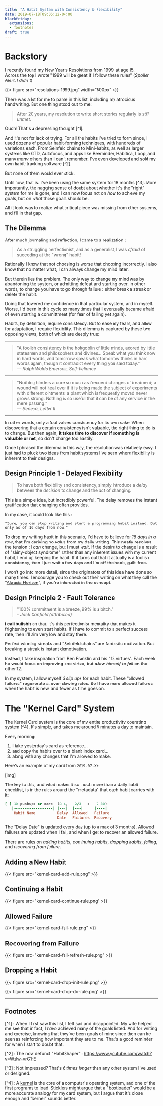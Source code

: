 ```yaml
---
title: "A Habit System with Consistency & Flexibility"
date: 2019-07-18T09:06:12-04:00
blackfriday:
  extensions:
  - footnotes
draft: true
---
```

# Backstory

I recently found my New Year's Resolutions from 1999, at age 15.<br>Across the top I wrote "1999 will be great if I follow these rules" (*Spoiler Alert: I didn't*).

{{< figure src="resolutions-1999.jpg" width="500px" >}}

There was a lot for me to parse in this list, including my atrocious handwriting. But one thing stood out to me:

> After 20 years, my resolution to write short stories regularly is *still unmet*.

Ouch! That's a depressing thought [^1].

And it's not for lack of trying. For all the habits I've tried to form since, I used dozens of popular habit-forming techniques, with hundreds of variations each. From Seinfeld chains to Mini-habits, as well as larger systems like GTD, Autofocus, and apps like Beeminder, Habitica, Loop, and many *many* others than I can't remember. I've even developed and sold my own habit-tracking software [^2].

But none of them would ever stick.

Until now, that is. I've been using the same system for 18 months [^3]. More importantly, the nagging sense of doubt about whether it's the "right" system for me is gone, and I can now focus not on *how* to achieve my goals, but on *what* those goals should be.

All it took was to realize what critical piece was missing from other systems, and fill in that gap.

## The Dilemma
After much journaling and reflection, I came to a realization : 

> As a struggling perfectionist, and as a generalist, I was *afraid* of suceeding at the "wrong" habit!

Rationally I know that not choosing is worse that choosing incorrectly. I also know that no matter what, I can always change my mind later.

But therein lies the problem. The only way to change my mind was by abandoning the system, or admitting defeat and starting over. In other words, to change you have to go through failure : either break a streak or delete the habit.

Doing that lowered my confidence in that particular system, and in myself. Worse, I'd been in this cycle so many times that I eventually became afraid of even starting a committment (for fear of failing yet again).

Habits, by definition, require consistency. But to ease my fears, and allow for adaptation, I require flexibility. This dilemma is captured by these two opposing views, both of which are deeply true:

---

> "A foolish consistency is the hobgoblin of little minds, adored by little statesmen and philosophers and divines... Speak what you think now in hard words, and tomorrow speak what tomorrow thinks in hard words again, though it contradict every thing you said today."<br>
> &mdash; *Ralph Waldo Emerson, Self-Reliance*

---

> "Nothing hinders a cure so much as frequent changes of treatment; a wound will not heal over if it is being made the subject of experiments with different ointments; a plant which is frequently moved never grows strong. Nothing is so useful that it can be of any service in the mere passing."<br>
> &mdash; *Seneca, Letter II*

---

In other words, only a fool values consistency for its own sake. When discovering that a certain consistency isn't valuable, the right thing to do is to change. But then again, **it takes time to discover if something is valuable or not**, so don't change too hastily.


Once I phrased the dilemma in this way, the resolution was relatively easy. I just had to pluck two ideas from habit systems I've seen where flexibility is inherent to their designs.

## Design Principle 1 - Delayed Flexibility
> To have both flexibility and consistency, simply introduce a *delay* between the *decision* to change and the *act* of changing.

This is a simple idea, but incredibly powerful. The delay removes the instant gratification that changing often provides.

In my case, it could look like this :

`"Sure, you can stop writing and start a programming habit instead. But only as of 16 days from now."`

To drop my writing habit in this scenario, I'd have to believe for *16 days in a row*, that I'm deriving *no value* from my daily writing. This neatly resolves the tension : I *can* change, but I must *wait*. If the desire to change is a result of "shiny-object syndrome" rather than any inherent issues with my current habit, I end up keeping the habit. If it turns out that it actually is a foolish consistency, then I just wait a few days and I'm off the hook, guilt-free.

I won't go into more detail, since the originators of this idea have done so many times. I encourage you to check out their writing on what they call the "[Akrasia Horizon](https://blog.beeminder.com/flexbind/)", if you're interested in the concept.

## Design Principle 2 - Fault Tolerance
> "100% commitment is a breeze, 99% is a bitch."
> <br> - *Jack Canfield (attributed)*

**I call bullshit** on that. It's this perfectionist mentality that makes it frightening to even start habits. If I have to commit to a perfect success rate, then I'll aim very low and stay there.

Perfect winning streaks and "Seinfeld chains" are fantastic motivation. But breaking a streak is instant demotivation.

Instead, I take inspiration from Ben Franklin and his "13 virtues". Each week he would focus on improving one virtue, but *allow himself to fail* on the other 12.

In my system, I allow myself *3 slip ups* for each habit. These "allowed failures" regenerate at ever-slowing rates. So I have more allowed failures when the habit is new, and fewer as time goes on.


# The "Kernel Card" System

The Kernel Card system is the core of my entire productivity operating system [^4]. It's simple, and takes me around 5 minutes a day to maintain.

Every morning:

1. I take yesterday's card as reference...
2. and copy the habits over to a blank index card...
3. along with any changes that I'm allowed to make.

Here's an example of my card from `2019-07-XX`:

[img]

The key to this, and what makes it so much more than a daily habit checklist, is in the rules around the "metadata" that each habit carries with it:

```ruby
[ ] 10 pushups or more  (8-6,   2/3   :   7-30)
   |------------------| |---|  |---|     |----|
    Habit Name          Delay  Allowed   Failure
                        Date   Failures  Recovery
```
The "Delay Date" is updated every day (up to a max of 3 months). Allowed failures are updated when I fail, and when I get to recover an allowed failure.

There are rules on *adding habits*, *continuing habits*, *dropping habits*, *failing*, and *recovering from failure*.

## Adding a New Habit

{{< figure src="kernel-card-add-rule.png" >}}

## Continuing a Habit

{{< figure src="kernel-card-continue-rule.png" >}}

## Allowed Failure

{{< figure src="kernel-card-fail-rule.png" >}}

## Recovering from Failure

{{< figure src="kernel-card-fail-refresh-rule.png" >}}

## Dropping a Habit

{{< figure src="kernel-card-drop-init-rule.png" >}}

{{< figure src="kernel-card-drop-do-rule.png" >}}

---

## Footnotes
[^1] : When I first saw this list, I felt sad and disappointed. My wife helped me see that in fact, I *have* achieved many of the goals listed. And for writing and exercise, knowing that they've been goals of mine since then can be seen as reinforcing how important they are to me. That's a good reminder for when I start to doubt that.


[^2] : The now defunct "HabitShaper" : https://www.youtube.com/watch?v=Wzlw-vrG1-E

[^3] : Not impressed? That's *6 times longer* than any other system I've used or designed.

[^4] : A [kernel](https://en.wikipedia.org/wiki/Kernel_(operating_system)) is the core of a computer's operating system, and one of the first programs to load. Sticklers might argue that a "[bootloader](https://en.wikipedia.org/wiki/Booting#Modern_boot_loaders)" would be a more accurate analogy for my card system, but I argue that it's close enough and "kernel" sounds better.
